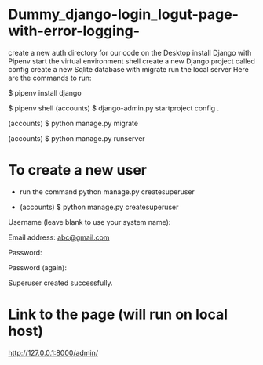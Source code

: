 # Dummy_django-login_logut-page-with-error-logging-

create a new auth directory for our code on the Desktop
install Django with Pipenv
start the virtual environment shell
create a new Django project called config
create a new Sqlite database with migrate
run the local server
Here are the commands to run:

$ pipenv install django

$ pipenv shell
(accounts) $ django-admin.py startproject config .

(accounts) $ python manage.py migrate

(accounts) $ python manage.py runserver

# To create a new user 
- run the command python manage.py createsuperuser

- (accounts) $ python manage.py createsuperuser

Username (leave blank to use your system name):

Email address: abc@gmail.com

Password:

Password (again):

Superuser created successfully.
# Link to the page (will run on local host)
http://127.0.0.1:8000/admin/
